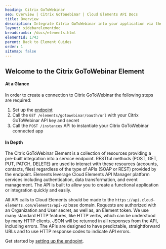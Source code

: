 ```yaml
---
heading: Citrix GoToWebinar
seo: Overview | Citrix GoToWebinar | Cloud Elements API Docs
title: Overview
description: Integrate Citrix GoToWebinar into your application via the Cloud Elements APIs.
layout: sidebarelementdoc
breadcrumbs: /docs/elements.html
elementId: 1743
parent: Back to Element Guides
order: 1
sitemap: false
---
```


## Welcome to the Citrix GoToWebinar Element


#### At a Glance

In order to create a connection to Citrix GoToWebinar the following steps are required:

1. Set up the [endpoint](gotowebinar-endpoint-setup.html)
2. Call the `GET /elements/gotowebinar/oauth/url` with your Citrix GoToWebinar API key and secret
3. Call the `POST /instances` API to instantiate your Citrix GoToWebinar connected app

#### In Depth

The Citrix GoToWebinar Element is a collection of resources providing a pre-built integration into a service endpoint. RESTful methods (POST, GET, PUT, PATCH, DELETE) are used to interact with these resources (accounts, contacts, files) regardless of the type of APIs (SOAP or REST) provided by the endpoint. Elements leverage Cloud Elements API Manager platform services including authentication, data transformation, and event management.  The API is built to allow you to create a functional application or integration quickly and easily.

All API calls to Cloud Elements should be made to the `https://api.cloud-elements.com/elements/api-v2` base domain. Requests are authorized with an Organization and User secret, as well as, an Element token.  We use many standard HTTP features, like HTTP verbs, which can be understood by many HTTP clients. JSON will be returned in all responses from the API, including errors. The APIs are designed to have predictable, straightforward URLs and to use HTTP response codes to indicate API errors.

Get started by [setting up the endpoint](gotowebinar-endpoint-setup.html).
